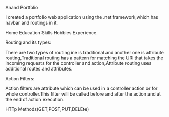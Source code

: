 Anand Portfolio

I created a portfolio web application using the .net framework,which has navbar and routings in it.

Home Education Skills Hobbies Experience.

Routing and its types:

There are two types of routing ine is traditional and another one is attribute routing,Traditional routing has a pattern for matching the URl that takes the incoming requests for the controller and action,Attribute routing uses additional routes and attributes.

Action Filters:

Action filters are attribute which can be used in a controller action or for whole controller.This filter will be called before and after the action and at the end of action execution.

HTTp Methods(GET,POST,PUT,DELEte)